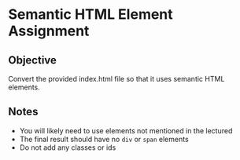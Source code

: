 # Semantic HTML Element Assignment

## Objective
Convert the provided index.html file so that it uses semantic HTML elements.

## Notes
 - You will likely need to use elements not mentioned in the lectured
 - The final result should have no `div` or `span` elements
 - Do not add any classes or ids
